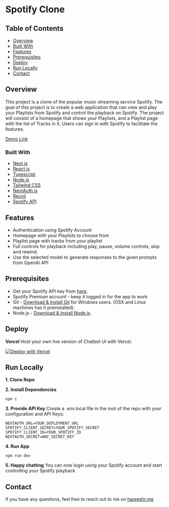 
# Spotify Clone

## Table of Contents

- [Overview](#overview)
- [Built With](#built-with)
- [Features](#features)
- [Prerequisites](#prerequisites)
- [Deploy](#deploy)
- [Run Locally](#run-locally)
- [Contact](#contact)

## Overview

This project is a clone of the popular music streaming service Spotify. The goal of this project is to create a web application that can view and play your Playlists from Spotify and control the playback on Spotify. The project will consist of a homepage that shows your Playlists, and a Playlist page with the list of Tracks in it. Users can sign in with Spotify to facilitate the features.

[Demo Link](https://spotify-clone.hareeshr.me/)

### Built With

 - [Next.js](https://nextjs.org/)
 - [React.js](https://react.dev/)
 - [Typescript](https://www.typescriptlang.org/)
 - [Node.js](https://nodejs.org/)
 - [Tailwind CSS](https://tailwindcss.com/)
 - [NextAuth.js](https://next-auth.js.org/)
 - [Recoil](https://recoiljs.org/)
 - [Spotify API](https://developer.spotify.com/)

## Features

 - Authentication using Spotify Account
 - Homepage with your Playlists to choose from
 - Playlist page with tracks from your playlist
 - Full controls for playback including play, pause, volume controls, skip and rewind.
 - Use the selected model to generate responses to the given prompts from OpenAI API

## Prerequisites

 - Get your Spotify API key from [here](https://developer.spotify.com/dashboard).
 - Spotify Premium account - keep it logged in for the app to work
 - Git -  [Download & Install Git](https://git-scm.com/downloads) for Windows users. (OSX and Linux machines has it preinstalled).
 - Node.js -  [Download & Install Node.js](https://nodejs.org/en/download/).

## Deploy

**Vercel**
Host your own live version of Chatbot UI with Vercel.

[![Deploy with Vercel](https://vercel.com/button)](https://vercel.com/new/clone?repository-url=https%3A%2F%2Fgithub.com%2Fhareeshr%2Fspotify-clone&env=NEXTAUTH_URL,SPOTIFY_CLIENT_SECRET,SPOTIFY_CLIENT_ID,NEXTAUTH_SECRET)
    
## Run Locally
**1. Clone Repo**

**2. Install Dependencies**

    npm i
**3. Provide API Key**
Create a .env.local file in the root of the repo with your configuration and API Keys:

    NEXTAUTH_URL=YOUR_DEPLOYMENT_URL
    SPOTIFY_CLIENT_SECRET=YOUR_SPOTIFY_SECRET
    SPOTIFY_CLIENT_ID=YOUR_SPOTIFY_ID
    NEXTAUTH_SECRET=ANY_SECRET_KEY
    
**4. Run App**

    npm run dev
    
**5. Happy chatting**
You can now login using your Spotify account and start controlling your Spotify playback

## Contact

If you have any questions, feel free to reach out to me on [hareeshr.me](https://hareeshr.me)